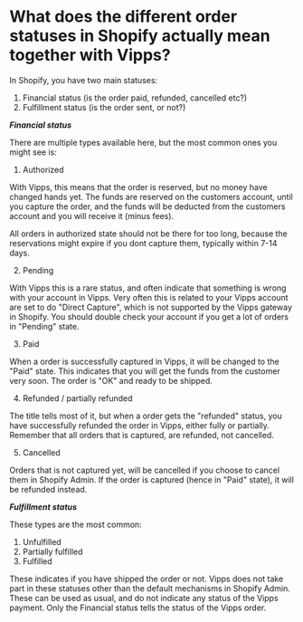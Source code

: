 # What does the different order statuses in Shopify actually mean together with Vipps?

In Shopify, you have two main statuses:

1. Financial status (is the order paid, refunded, cancelled etc?)
2. Fulfillment status (is the order sent, or not?)

**_Financial status_**

There are multiple types available here, but the most common ones you might see is:

1. Authorized

With Vipps, this means that the order is reserved, but no money have changed hands yet. The funds are reserved on the customers account, until you capture the order, and the funds will be deducted from the customers account and you will receive it (minus fees).

All orders in authorized state should not be there for too long, because the reservations might expire if you dont capture them, typically within 7-14 days.

2. Pending

With Vipps this is a rare status, and often indicate that something is wrong with your account in Vipps. Very often this is related to your Vipps account are set to do "Direct Capture", which is not supported by the Vipps gateway in Shopify. You should double check your account if you get a lot of orders in "Pending" state.

3. Paid

When a order is successfully captured in Vipps, it will be changed to the "Paid" state. This indicates that you will get the funds from the customer very soon. The order is "OK" and ready to be shipped.

4. Refunded / partially refunded

The title tells most of it, but when a order gets the "refunded" status, you have successfully refunded the order in Vipps, either fully or partially. Remember that all orders that is captured, are refunded, not cancelled.

5. Cancelled

Orders that is not captured yet, will be cancelled if you choose to cancel them in Shopify Admin. If the order is captured (hence in "Paid" state), it will be refunded instead.

**_Fulfillment status_**

These types are the most common:

1. Unfulfilled
2. Partially fulfilled
3. Fulfilled

These indicates if you have shipped the order or not. Vipps does not take part in these statuses other than the default mechanisms in Shopify Admin. These can be used as usual, and do not indicate any status of the Vipps payment. Only the Financial status tells the status of the Vipps order.
